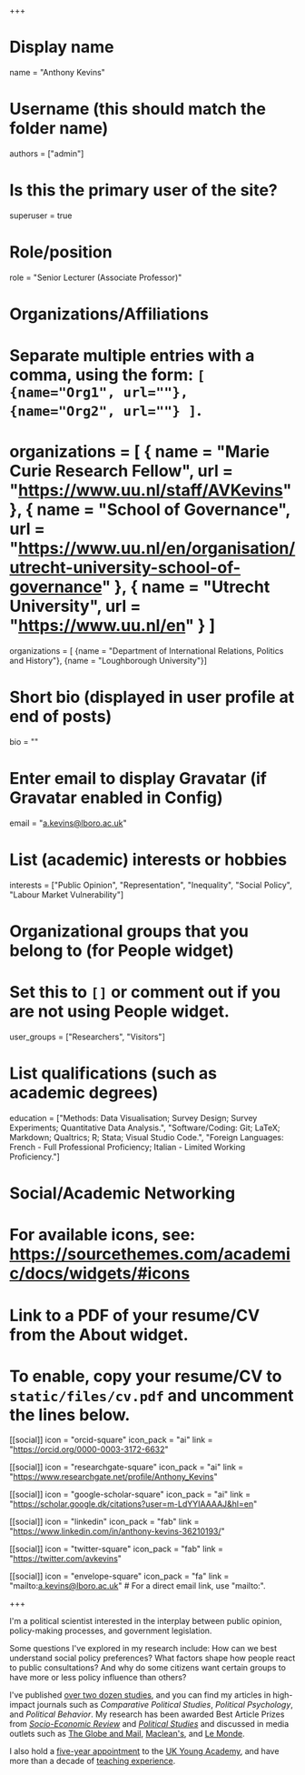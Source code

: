 +++
# Display name
name = "Anthony Kevins"

# Username (this should match the folder name)
authors = ["admin"]

# Is this the primary user of the site?
superuser = true

# Role/position
role = "Senior Lecturer (Associate Professor)"

# Organizations/Affiliations
#   Separate multiple entries with a comma, using the form: `[ {name="Org1", url=""}, {name="Org2", url=""} ]`.
# organizations = [ { name = "Marie Curie Research Fellow", url = "https://www.uu.nl/staff/AVKevins" },  { name = "School of Governance", url = "https://www.uu.nl/en/organisation/utrecht-university-school-of-governance" }, { name = "Utrecht University", url = "https://www.uu.nl/en" } ]
organizations = [ {name = "Department of International Relations, Politics and History"}, {name = "Loughborough University"}]

# Short bio (displayed in user profile at end of posts)
bio = ""

# Enter email to display Gravatar (if Gravatar enabled in Config)
email = "a.kevins@lboro.ac.uk"

# List (academic) interests or hobbies
interests = ["Public Opinion", "Representation", "Inequality", "Social Policy", "Labour Market Vulnerability"]

# Organizational groups that you belong to (for People widget)
#   Set this to `[]` or comment out if you are not using People widget.
user_groups = ["Researchers", "Visitors"]

# List qualifications (such as academic degrees)
 education = ["Methods: Data Visualisation; Survey Design; Survey Experiments; Quantitative Data Analysis.", "Software/Coding: Git; LaTeX; Markdown; Qualtrics; R; Stata; Visual Studio Code.", "Foreign Languages: French - Full Professional Proficiency; Italian - Limited Working Proficiency."]


# Social/Academic Networking
# For available icons, see: https://sourcethemes.com/academic/docs/widgets/#icons

# Link to a PDF of your resume/CV from the About widget.
# To enable, copy your resume/CV to `static/files/cv.pdf` and uncomment the lines below.

[[social]]
icon = "orcid-square"
  icon_pack = "ai"
  link = "https://orcid.org/0000-0003-3172-6632"
  
  [[social]]
  icon = "researchgate-square"
  icon_pack = "ai"
  link = "https://www.researchgate.net/profile/Anthony_Kevins"
    
  [[social]]
  icon = "google-scholar-square"
  icon_pack = "ai"
  link = "https://scholar.google.dk/citations?user=m-LdYYIAAAAJ&hl=en"

[[social]]
 icon = "linkedin"
 icon_pack = "fab"
 link = "https://www.linkedin.com/in/anthony-kevins-36210193/"
 
  [[social]]
  icon = "twitter-square"
  icon_pack = "fab"
  link = "https://twitter.com/avkevins"

[[social]]
  icon = "envelope-square"
  icon_pack = "fa"
  link = "mailto:a.kevins@lboro.ac.uk"  # For a direct email link, use "mailto:".

+++

I'm a political scientist interested in the interplay between public opinion, policy-making processes, and government legislation. 

Some questions I've explored in my research include: How can we best understand social policy preferences? What factors shape how people react to public consultations? And why do some citizens want certain groups to have more or less policy influence than others?

I've published [over two dozen studies](https://anthonykevins.github.io/publications/), and you can find my articles in high-impact journals such as _Comparative Political Studies_, _Political Psychology_, and _Political Behavior_. My research has been awarded Best Article Prizes from [_Socio-Economic Review_](https://sase.org/publications/socio-economic-review/ser-best-paper-awards/) and [_Political Studies_](https://journals.sagepub.com/page/psx/collections/virtual-special-issues/harrison-prize-winners) and discussed in media outlets such as [The Globe and Mail](https://www.theglobeandmail.com/opinion/big-tent-politics-is-now-all-but-dead/article24944734/), [Maclean's](https://www.macleans.ca/politics/this-is-whats-wrong-with-canadas-right/), and [Le Monde](https://www.lemonde.fr/idees/article/2019/03/22/nous-demandons-des-programmes-sociaux-moins-genereux-lorsque-nos-revenus-diminuent_5439877_3232.html).

I also hold a [five-year appointment](https://ukyoungacademy.org/members/anthony-kevins/) to the [UK Young Academy](https://ukyoungacademy.org/), and have more than a decade of [teaching experience](https://anthonykevins.github.io/files/Teaching_Portfolio.pdf). 